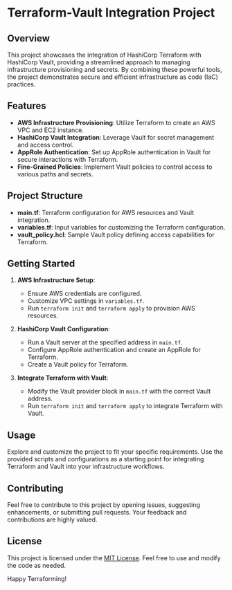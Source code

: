 # Terraform-Vault Integration Project

## Overview

This project showcases the integration of HashiCorp Terraform with HashiCorp Vault, providing a streamlined approach to managing infrastructure provisioning and secrets. By combining these powerful tools, the project demonstrates secure and efficient infrastructure as code (IaC) practices.

## Features

- **AWS Infrastructure Provisioning**: Utilize Terraform to create an AWS VPC and EC2 instance.
- **HashiCorp Vault Integration**: Leverage Vault for secret management and access control.
- **AppRole Authentication**: Set up AppRole authentication in Vault for secure interactions with Terraform.
- **Fine-Grained Policies**: Implement Vault policies to control access to various paths and secrets.

## Project Structure

- **main.tf**: Terraform configuration for AWS resources and Vault integration.
- **variables.tf**: Input variables for customizing the Terraform configuration.
- **vault_policy.hcl**: Sample Vault policy defining access capabilities for Terraform.

## Getting Started

1. **AWS Infrastructure Setup**:
   - Ensure AWS credentials are configured.
   - Customize VPC settings in `variables.tf`.
   - Run `terraform init` and `terraform apply` to provision AWS resources.

2. **HashiCorp Vault Configuration**:
   - Run a Vault server at the specified address in `main.tf`.
   - Configure AppRole authentication and create an AppRole for Terraform.
   - Create a Vault policy for Terraform.

3. **Integrate Terraform with Vault**:
   - Modify the Vault provider block in `main.tf` with the correct Vault address.
   - Run `terraform init` and `terraform apply` to integrate Terraform with Vault.

## Usage

Explore and customize the project to fit your specific requirements. Use the provided scripts and configurations as a starting point for integrating Terraform and Vault into your infrastructure workflows.

## Contributing

Feel free to contribute to this project by opening issues, suggesting enhancements, or submitting pull requests. Your feedback and contributions are highly valued.

## License

This project is licensed under the [MIT License](LICENSE). Feel free to use and modify the code as needed.

Happy Terraforming!
